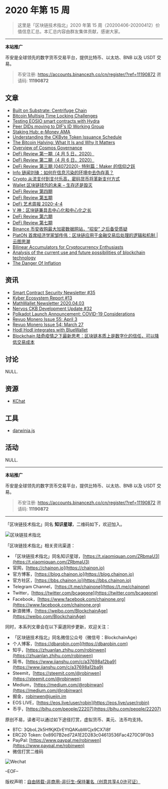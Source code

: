 # 2020 年第 15 周

> 这里是「区块链技术指北」2020 年第 15 周（20200406-20200412）价值信息汇总。本汇总内容由群友集体贡献，感谢大家。

***

**本站推广**

币安是全球领先的数字货币交易平台，提供比特币、以太坊、BNB 以及 USDT 交易。

> 币安注册: https://accounts.binancezh.co/cn/register/?ref=11190872
> 邀请码: **11190872**

## 文章

* [Built on Substrate: Centrifuge Chain](https://bbs.chainon.io/d/5511)
* [Bitcoin Multisig Time Locking Challenges](https://bbs.chainon.io/d/5512)
* [Testing EOSIO smart contracts with Hydra](https://bbs.chainon.io/d/5513)
* [Peer DIDs moving to DIF’s ID Working Group](https://bbs.chainon.io/d/5515)
* [Staking Hub: e-Money AMA](https://bbs.chainon.io/d/5516)
* [Understanding the CKByte Token Issuance Schedule](https://bbs.chainon.io/d/5520)
* [The Bitcoin Halving: What It Is and Why It Matters](https://bbs.chainon.io/d/5521)
* [Overview of Cosmos Governance](https://bbs.chainon.io/d/5525)
* [DeFi Review 第一期（4 月 5 日，2020）](https://bbs.chainon.io/d/5527)
* [DeFi Review 第二期（4 月 6 日，2020）](https://bbs.chainon.io/d/5528)
* [DeFi Review 第三期 (04072020)- 特别篇：Maker 的信仰之跃](https://bbs.chainon.io/d/5529)
* [Info 链闻刘锋：如何在信息污染的环境中去伪存真？](https://bbs.chainon.io/d/5530)
* [Crypto 从流支付到支付乐高，密码货币将革新支付方式](https://bbs.chainon.io/d/5531)
* [Wallet 区块链钱包的未来 – 生存还是毁灭](https://bbs.chainon.io/d/5532)
* [DeFi Review 第四期](https://bbs.chainon.io/d/5534)
* [DeFi Review 第五期](https://bbs.chainon.io/d/5535)
* [DeFi 艺术周报 2020-4-4](https://bbs.chainon.io/d/5536)
* [V 神：区块链兼具去中心化和中心化之长](https://bbs.chainon.io/d/5537)
* [DeFi Review 第六期](https://bbs.chainon.io/d/5538)
* [DeFi Review 第七期](https://bbs.chainon.io/d/5539)
* [Binance 币安收购最大加密数据网站，“招安” 之后备受质疑](https://bbs.chainon.io/d/5540)
* [PlatON 首席经济学家邹传伟：区块链应用于金融交易后处理的逻辑和机制 | 云图思潮](https://bbs.chainon.io/d/5541)
* [Bilinear Accumulators for Cryptocurrency Enthusiasts](https://bbs.chainon.io/d/5542)
* [Analysis of the current use and future possibilities of blockchain technology](https://bbs.chainon.io/d/5543)
* [The Danger Of Inflation](https://bbs.chainon.io/d/5544)

## 资讯

* [Smart Contract Security Newsletter #35](https://bbs.chainon.io/d/5514)
* [Kyber Ecosystem Report #13](https://bbs.chainon.io/d/5517)
* [MathWallet Newsletter 2020.04.03](https://bbs.chainon.io/d/5518)
* [Nervos CKB Development Update #32](https://bbs.chainon.io/d/5519)
* [Polkadot Launch Announcement: COVID-19 Considerations](https://bbs.chainon.io/d/5522)
* [Revuo Monero Issue 55: April 3](https://bbs.chainon.io/d/5523)
* [Revuo Monero Issue 54: March 27](https://bbs.chainon.io/d/5524)
* [Hodl Hodl integrates with BlueWallet](https://bbs.chainon.io/d/5526)
* [Blockchain 陆奇疫情之下最新思考：区块链本质上是数字化的信任，可以降低交易成本](https://bbs.chainon.io/d/5533)

## 讨论

NULL.

## 资源

* [KChat](https://bbs.chainon.io/d/5510)

## 工具

* [darwinia.js](https://bbs.chainon.io/d/5545)

## 活动

NULL.

***

**本站推广**

币安是全球领先的数字货币交易平台，提供比特币、以太坊、BNB 以及 USDT 交易。

> 币安注册: https://accounts.binancezh.co/cn/register/?ref=11190872
> 邀请码: **11190872**

***

「区块链技术指北」同名 **知识星球**，二维码如下，欢迎加入。

![区块链技术指北](https://cdn.dbarobin.com/3YzonTR.png)

「区块链技术指北」相关资讯渠道：

* 「区块链技术指北」同名知识星球，[https://t.xiaomiquan.com/ZRbmaU3](https://t.xiaomiquan.com/ZRbmaU3)
* 官网，[https://chainon.io](https://chainon.io)
* 官方博客，[https://blog.chainon.io](https://blog.chainon.io)
* 官方社区，[https://bbs.chainon.io](https://bbs.chainon.io)
* Telegram Channel，[https://t.me/chainone](https://t.me/chainone)
* Twitter，[https://twitter.com/bcageone](https://twitter.com/bcageone)
* Facebook，[https://www.facebook.com/chainone.org](https://www.facebook.com/chainone.org)
* 新浪微博，[https://weibo.com/BlockchainAge](https://weibo.com/BlockchainAge)

同时，本系列文章会在以下渠道同步更新，欢迎关注：

* 「区块链技术指北」同名微信公众号（微信号：BlockchainAge）
* 个人博客，[https://dbarobin.com](https://dbarobin.com)
* 知乎，[https://zhuanlan.zhihu.com/robinwen](https://zhuanlan.zhihu.com/robinwen)
* 简书，[https://www.jianshu.com/c/a37698a12ba9](https://www.jianshu.com/c/a37698a12ba9)
* Steemit，[https://steemit.com/@robinwen](https://steemit.com/@robinwen)
* Medium，[https://medium.com/@robinwan](https://medium.com/@robinwan)
* 掘金，[robinwen@juejin.im](https://juejin.im/user/5673ccae60b2260ee435f89a/posts)
* EOS LIVE，[https://eos.live/user/robin](https://eos.live/user/robin)
* 币乎，[https://bihu.com/people/22207](https://bihu.com/people/22207)

原创不易，读者可以通过如下途径打赏，虚拟货币、美元、法币均支持。

* BTC: 3QboL2k5HfKjKDrEYtQAKubWCjx9CX7i8f
* ERC20 Token: 0x8907B2ed72A1E2D283c04613536Fac4270C9F0b3
* PayPal: [https://www.paypal.me/robinwen](https://www.paypal.me/robinwen)
* 微信打赏二维码

![Wechat](https://cdn.dbarobin.com/SzoNl5b.jpg)

–EOF–

版权声明：[自由转载-非商用-非衍生-保持署名（创意共享4.0许可证）](http://creativecommons.org/licenses/by-nc-nd/4.0/deed.zh)